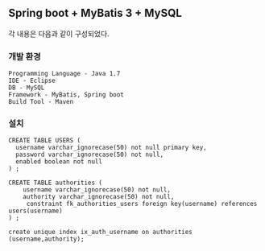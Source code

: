 ## Spring boot + MyBatis 3 + MySQL ##

각 내용은 다음과 같이 구성되었다.

### 개발 환경 ### 
    Programming Language - Java 1.7
    IDE - Eclipse
    DB - MySQL
    Framework - MyBatis, Spring boot
    Build Tool - Maven

### 설치 ###

    CREATE TABLE USERS (
      username varchar_ignorecase(50) not null primary key,
      password varchar_ignorecase(50) not null,
      enabled boolean not null
    ) ;

	CREATE TABLE authorities (
	    username varchar_ignorecase(50) not null,
	    authority varchar_ignorecase(50) not null,
		 constraint fk_authorities_users foreign key(username) references users(username)
	) ;
    
	create unique index ix_auth_username on authorities (username,authority);
	   

